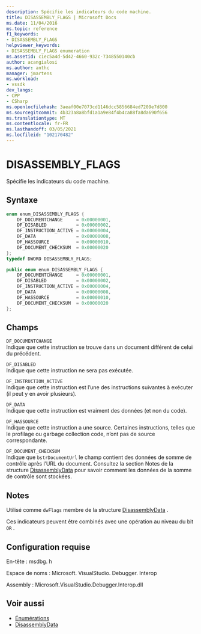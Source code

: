 ```yaml
---
description: Spécifie les indicateurs du code machine.
title: DISASSEMBLY_FLAGS | Microsoft Docs
ms.date: 11/04/2016
ms.topic: reference
f1_keywords:
- DISASSEMBLY_FLAGS
helpviewer_keywords:
- DISASSEMBLY_FLAGS enumeration
ms.assetid: c1ec5a4d-5d42-4660-932c-7348550140cb
author: acangialosi
ms.author: anthc
manager: jmartens
ms.workload:
- vssdk
dev_langs:
- CPP
- CSharp
ms.openlocfilehash: 3aeaf00e7073cd1146dcc5856684ed7209e7d800
ms.sourcegitcommit: 4b323a8a8bfd1a1a9e84f4b4ca88fa8da690f656
ms.translationtype: MT
ms.contentlocale: fr-FR
ms.lasthandoff: 03/05/2021
ms.locfileid: "102170482"
---
```

# <a name="disassembly_flags"></a>DISASSEMBLY_FLAGS
Spécifie les indicateurs du code machine.

## <a name="syntax"></a>Syntaxe

```cpp
enum enum_DISASSEMBLY_FLAGS {
    DF_DOCUMENTCHANGE     = 0x00000001,
    DF_DISABLED           = 0x00000002,
    DF_INSTRUCTION_ACTIVE = 0x00000004,
    DF_DATA               = 0x00000008,
    DF_HASSOURCE          = 0x00000010,
    DF_DOCUMENT_CHECKSUM  = 0x00000020
};
typedef DWORD DISASSEMBLY_FLAGS;
```

```csharp
public enum enum_DISASSEMBLY_FLAGS {
    DF_DOCUMENTCHANGE     = 0x00000001,
    DF_DISABLED           = 0x00000002,
    DF_INSTRUCTION_ACTIVE = 0x00000004,
    DF_DATA               = 0x00000008,
    DF_HASSOURCE          = 0x00000010,
    DF_DOCUMENT_CHECKSUM  = 0x00000020
};
```

## <a name="fields"></a>Champs
`DF_DOCUMENTCHANGE`\
Indique que cette instruction se trouve dans un document différent de celui du précédent.

`DF_DISABLED`\
Indique que cette instruction ne sera pas exécutée.

`DF_INSTRUCTION_ACTIVE`\
Indique que cette instruction est l’une des instructions suivantes à exécuter (il peut y en avoir plusieurs).

`DF_DATA`\
Indique que cette instruction est vraiment des données (et non du code).

`DF_HASSOURCE`\
Indique que cette instruction a une source. Certaines instructions, telles que le profilage ou garbage collection code, n’ont pas de source correspondante.

`DF_DOCUMENT_CHECKSUM`\
Indique que `bstrDocumentUrl` le champ contient des données de somme de contrôle après l’URL du document. Consultez la section Notes de la structure [DisassemblyData](../../../extensibility/debugger/reference/disassemblydata.md) pour savoir comment les données de la somme de contrôle sont stockées.

## <a name="remarks"></a>Notes
Utilisé comme `dwFlags` membre de la structure [DisassemblyData](../../../extensibility/debugger/reference/disassemblydata.md) .

Ces indicateurs peuvent être combinés avec une opération au niveau du bit `OR` .

## <a name="requirements"></a>Configuration requise
En-tête : msdbg. h

Espace de noms : Microsoft. VisualStudio. Debugger. Interop

Assembly : Microsoft.VisualStudio.Debugger.Interop.dll

## <a name="see-also"></a>Voir aussi
- [Énumérations](../../../extensibility/debugger/reference/enumerations-visual-studio-debugging.md)
- [DisassemblyData](../../../extensibility/debugger/reference/disassemblydata.md)
